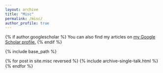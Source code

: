 ```yaml
---
layout: archive
title: "Misc"
permalink: /misc/
author_profile: true
---
```


{% if author.googlescholar %}
  You can also find my articles on <u><a href="{{author.googlescholar}}">my Google Scholar profile</a>.</u>
{% endif %}

{% include base_path %}

{% for post in site.misc reversed %}
  {% include archive-single-talk.html %}
{% endfor %}